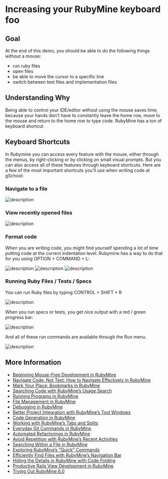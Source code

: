 # Increasing your RubyMine keyboard foo

## Goal
At the end of this demo, you should be able to do the following things without a mouse:

* run ruby files
* open files
* be able to move the cursor to a specific line
* switch between test files and implementation files

## Understanding Why

Being able to control your IDE/editor without using the mouse saves time, because your hands don't have
to constantly leave the home row, move to the mouse and return to the home row to type code. RubyMine has a
ton of keyboard shortcut

## Keyboard Shortcuts

In Rubymine you can access every feature with the mouse, either through the menus, by right-clicking or by clicking
 on small visual prompts.  But you can also access all of these features through keyboard shortcuts.  Here are a few
 of the most important shortcuts you'll use when writing code at gSchool:

### Navigate to a file

![description](/images/rubymineSetup/command-shift-o.png)

### View recently opened files

![description](/images/rubymineSetup/command-e.png)

### Format code

When you are writing code, you might find yourself spending a lot of time putting code at the correct indentation level.
Rubymine has a way to do that for you using OPTION + COMMAND + L:

![description](/images/rubymineSetup/format-code-after.png)
![description](/images/rubymineSetup/format-code-before.png)
![description](/images/rubymineSetup/format-code.png)

### Running Ruby Files / Tests / Specs

You can run Ruby files by typing CONTROL + SHIFT + R

![description](/images/rubymineSetup/run-ruby-file.png)

When you run specs or tests, you get nice output with a red / green progress bar:

![description](/images/rubymineSetup/run-spec.png)

And all of these run commands are available through the Run menu.

![description](/images/rubymineSetup/run-menu.png)

## More Information

* [Beginning Mouse-Free Development in RubyMine](http://pivotallabs.com/beginning-mouse-free-development-in-rubymine/)
* [Navigate Code, Not Text: How to Navigate Effectively in RubyMine](http://pivotallabs.com/navigate-code-not-text-how-to-navigate-effectively-in-rubymine/)
* [Mark Your Place: Bookmarks in RubyMine](http://pivotallabs.com/mark-your-place-bookmarks-in-rubymine/)
* [Searching Code with RubyMine’s Usage Search](http://pivotallabs.com/searching-code-with-rubymines-usage-search/)
* [Running Programs in RubyMine](http://pivotallabs.com/running-programs-in-rubymine/)
* [File Management in RubyMine](http://pivotallabs.com/file-management-in-rubymine/)
* [Debugging in RubyMine](http://pivotallabs.com/debugging-in-rubymine/)
* [Better Project Integration with RubyMine’s Tool Windows](http://pivotallabs.com/better-project-integration-with-rubymines-tool-windows/)
* [Code Generation in RubyMine](http://pivotallabs.com/code-generation-in-rubymine/)
* [Working with RubyMine’s Tabs and Splits](http://pivotallabs.com/working-with-rubymines-tabs-and-splits/)
* [Everyday Git Commands in RubyMine](http://pivotallabs.com/everyday-git-commands-in-rubymine/)
* [Automated Refactorings in RubyMine](http://pivotallabs.com/automated-refactorings-in-rubymine/)
* [Avoid Repetition with RubyMine’s Recent Activities](http://pivotallabs.com/avoid-repetition-with-rubymines-recent-activities/)
* [Searching Within a File in RubyMine](http://pivotallabs.com/searching-within-a-file-in-rubymine/)
* [Exploring RubyMine’s “Quick” Commands](http://pivotallabs.com/exploring-rubymines-quick-commands/)
* [Efficiently Find Files with RubyMine’s Navigation Bar](http://pivotallabs.com/efficiently-find-files-with-rubymines-navigation-bar/)
* [Hiding the Details in RubyMine with Code Folding](http://pivotallabs.com/hiding-the-details-in-rubymine-with-code-folding/)
* [Productive Rails View Development in RubyMine](http://pivotallabs.com/productive-rails-view-development-in-rubymine/)
* [Trying Out RubyMine 6.0](http://pivotallabs.com/trying-rubymine-6-0/)

